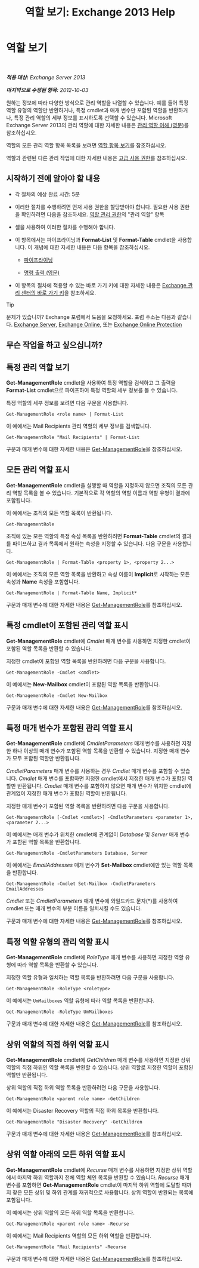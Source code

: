﻿---
title: '역할 보기: Exchange 2013 Help'
TOCTitle: 역할 보기
ms:assetid: 1875b15f-22db-4ede-b310-ea894d6211c8
ms:mtpsurl: https://technet.microsoft.com/ko-kr/library/Dd335117(v=EXCHG.150)
ms:contentKeyID: 50482611
ms.date: 05/22/2018
mtps_version: v=EXCHG.150
ms.translationtype: MT
---

# 역할 보기

 

_**적용 대상:** Exchange Server 2013_

_**마지막으로 수정된 항목:** 2012-10-03_

원하는 정보에 따라 다양한 방식으로 관리 역할을 나열할 수 있습니다. 예를 들어 특정 역할 유형의 역할만 반환하거나, 특정 cmdlet과 매개 변수만 포함된 역할을 반환하거나, 특정 관리 역할의 세부 정보를 표시하도록 선택할 수 있습니다. Microsoft Exchange Server 2013의 관리 역할에 대한 자세한 내용은 [관리 역할 이해 (영문)](understanding-management-roles-exchange-2013-help.md)를 참조하십시오.

역할의 모든 관리 역할 항목 목록을 보려면 [역할 항목 보기](view-role-entries-exchange-2013-help.md)를 참조하십시오.

역할과 관련된 다른 관리 작업에 대한 자세한 내용은 [고급 사용 권한](advanced-permissions-exchange-2013-help.md)를 참조하십시오.

## 시작하기 전에 알아야 할 내용

  - 각 절차의 예상 완료 시간: 5분

  - 이러한 절차를 수행하려면 먼저 사용 권한을 할당받아야 합니다. 필요한 사용 권한을 확인하려면 다음을 참조하세요. [역할 관리 권한](role-management-permissions-exchange-2013-help.md)의 "관리 역할" 항목

  - 셸을 사용하여 이러한 절차를 수행해야 합니다.

  - 이 항목에서는 파이프라이닝과 **Format-List** 및 **Format-Table** cmdlet을 사용합니다. 이 개념에 대한 자세한 내용은 다음 항목을 참조하십시오.
    
      - [파이프라이닝](https://technet.microsoft.com/ko-kr/library/aa998260\(v=exchg.150\))
    
      - [명령 출력 (영문)](working-with-command-output-exchange-2013-help.md)

  - 이 항목의 절차에 적용할 수 있는 바로 가기 키에 대한 자세한 내용은 [Exchange 관리 센터의 바로 가기 키](keyboard-shortcuts-in-the-exchange-admin-center-exchange-online-protection-help.md)을 참조하세요.


> [!TIP]
> 문제가 있습니까? Exchange 포럼에서 도움을 요청하세요. 포럼 주소는 다음과 같습니다. <A href="https://go.microsoft.com/fwlink/p/?linkid=60612">Exchange Server</A>, <A href="https://go.microsoft.com/fwlink/p/?linkid=267542">Exchange Online</A>, 또는 <A href="https://go.microsoft.com/fwlink/p/?linkid=285351">Exchange Online Protection</A>



## 무슨 작업을 하고 싶으십니까?

## 특정 관리 역할 보기

**Get-ManagementRole** cmdlet을 사용하여 특정 역할을 검색하고 그 출력을 **Format-List** cmdlet으로 파이프하여 특정 역할의 세부 정보를 볼 수 있습니다.

특정 역할의 세부 정보를 보려면 다음 구문을 사용합니다.

    Get-ManagementRole <role name> | Format-List

이 예에서는 Mail Recipients 관리 역할의 세부 정보를 검색합니다.

    Get-ManagementRole "Mail Recipients" | Format-List

구문과 매개 변수에 대한 자세한 내용은 [Get-ManagementRole](https://technet.microsoft.com/ko-kr/library/dd351125\(v=exchg.150\))을 참조하십시오.

## 모든 관리 역할 표시

**Get-ManagementRole** cmdlet을 실행할 때 역할을 지정하지 않으면 조직의 모든 관리 역할 목록을 볼 수 있습니다. 기본적으로 각 역할의 역할 이름과 역할 유형이 결과에 포함됩니다.

이 예에서는 조직의 모든 역할 목록이 반환됩니다.

    Get-ManagementRole

조직에 있는 모든 역할의 특정 속성 목록을 반환하려면 **Format-Table** cmdlet의 결과를 파이프하고 결과 목록에서 원하는 속성을 지정할 수 있습니다. 다음 구문을 사용합니다.

    Get-ManagementRole | Format-Table <property 1>, <property 2...>

이 예에서는 조직의 모든 역할 목록을 반환하고 속성 이름이 **Implicit**로 시작하는 모든 속성과 **Name** 속성을 포함합니다.

    Get-ManagementRole | Format-Table Name, Implicit*

구문과 매개 변수에 대한 자세한 내용은 [Get-ManagementRole](https://technet.microsoft.com/ko-kr/library/dd351125\(v=exchg.150\))를 참조하십시오.

## 특정 cmdlet이 포함된 관리 역할 표시

**Get-ManagementRole** cmdlet에 *Cmdlet* 매개 변수를 사용하면 지정한 cmdlet이 포함된 역할 목록을 반환할 수 있습니다.

지정한 cmdlet이 포함된 역할 목록을 반환하려면 다음 구문을 사용합니다.

    Get-ManagementRole -Cmdlet <cmdlet>

이 예에서는 **New-Mailbox** cmdlet이 포함된 역할 목록을 반환합니다.

    Get-ManagementRole -Cmdlet New-Mailbox

구문과 매개 변수에 대한 자세한 내용은 [Get-ManagementRole](https://technet.microsoft.com/ko-kr/library/dd351125\(v=exchg.150\))를 참조하십시오.

## 특정 매개 변수가 포함된 관리 역할 표시

**Get-ManagementRole** cmdlet에 *CmdletParameters* 매개 변수를 사용하면 지정한 하나 이상의 매개 변수가 포함된 역할 목록을 반환할 수 있습니다. 지정한 매개 변수가 모두 포함된 역할만 반환됩니다.

*CmdletParameters* 매개 변수를 사용하는 경우 *Cmdlet* 매개 변수를 포함할 수 있습니다. *Cmdlet* 매개 변수를 포함하면 지정한 cmdlet에서 지정한 매개 변수가 포함된 역할만 반환됩니다. *Cmdlet* 매개 변수를 포함하지 않으면 매개 변수가 위치한 cmdlet에 관계없이 지정한 매개 변수가 포함된 역할이 반환됩니다.

지정한 매개 변수가 포함된 역할 목록을 반환하려면 다음 구문을 사용합니다.

    Get-ManagementRole [-Cmdlet <cmdlet>] -CmdletParameters <parameter 1>, <parameter 2...>

이 예에서는 매개 변수가 위치한 cmdlet에 관계없이 *Database* 및 *Server* 매개 변수가 포함된 역할 목록을 반환합니다.

    Get-ManagementRole -CmdletParameters Database, Server

이 예에서는 *EmailAddresses* 매개 변수가 **Set-Mailbox** cmdlet에만 있는 역할 목록을 반환합니다.

    Get-ManagementRole -Cmdlet Set-Mailbox -CmdletParameters EmailAddresses

*Cmdlet* 또는 *CmdletParameters* 매개 변수에 와일드카드 문자(\*)를 사용하여 cmdlet 또는 매개 변수의 부분 이름을 일치시킬 수도 있습니다.

구문과 매개 변수에 대한 자세한 내용은 [Get-ManagementRole](https://technet.microsoft.com/ko-kr/library/dd351125\(v=exchg.150\))를 참조하십시오.

## 특정 역할 유형의 관리 역할 표시

**Get-ManagementRole** cmdlet에 *RoleType* 매개 변수를 사용하면 지정한 역할 유형에 따라 역할 목록을 반환할 수 있습니다.

지정한 역할 유형과 일치하는 역할 목록을 반환하려면 다음 구문을 사용합니다.

    Get-ManagementRole -RoleType <roletype>

이 예에서는 `UmMailboxes` 역할 유형에 따라 역할 목록을 반환합니다.

    Get-ManagementRole -RoleType UmMailboxes

구문과 매개 변수에 대한 자세한 내용은 [Get-ManagementRole](https://technet.microsoft.com/ko-kr/library/dd351125\(v=exchg.150\))를 참조하십시오.

## 상위 역할의 직접 하위 역할 표시

**Get-ManagementRole** cmdlet에 *GetChildren* 매개 변수를 사용하면 지정한 상위 역할의 직접 하위인 역할 목록을 반환할 수 있습니다. 상위 역할로 지정한 역할이 포함된 역할만 반환됩니다.

상위 역할의 직접 하위 역할 목록을 반환하려면 다음 구문을 사용합니다.

    Get-ManagementRole <parent role name> -GetChildren

이 예에서는 Disaster Recovery 역할의 직접 하위 목록을 반환합니다.

    Get-ManagementRole "Disaster Recovery" -GetChildren

구문과 매개 변수에 대한 자세한 내용은 [Get-ManagementRole](https://technet.microsoft.com/ko-kr/library/dd351125\(v=exchg.150\))를 참조하십시오.

## 상위 역할 아래의 모든 하위 역할 표시

**Get-ManagementRole** cmdlet에 *Recurse* 매개 변수를 사용하면 지정한 상위 역할에서 마지막 하위 역할까지 전체 역할 체인 목록을 반환할 수 있습니다. *Recurse* 매개 변수를 포함하면 **Get-ManagementRole** cmdlet이 마지막 하위 역할에 도달할 때까지 찾은 모든 상위 및 하위 관계를 재귀적으로 사용합니다. 상위 역할이 반환되는 목록에 포함됩니다.

이 예에서는 상위 역할의 모든 하위 역할 목록을 반환합니다.

    Get-ManagementRole <parent role name> -Recurse

이 예에서는 Mail Recipients 역할의 모든 하위 역할을 반환합니다.

    Get-ManagementRole "Mail Recipients" -Recurse

구문과 매개 변수에 대한 자세한 내용은 [Get-ManagementRole](https://technet.microsoft.com/ko-kr/library/dd351125\(v=exchg.150\))를 참조하십시오.

